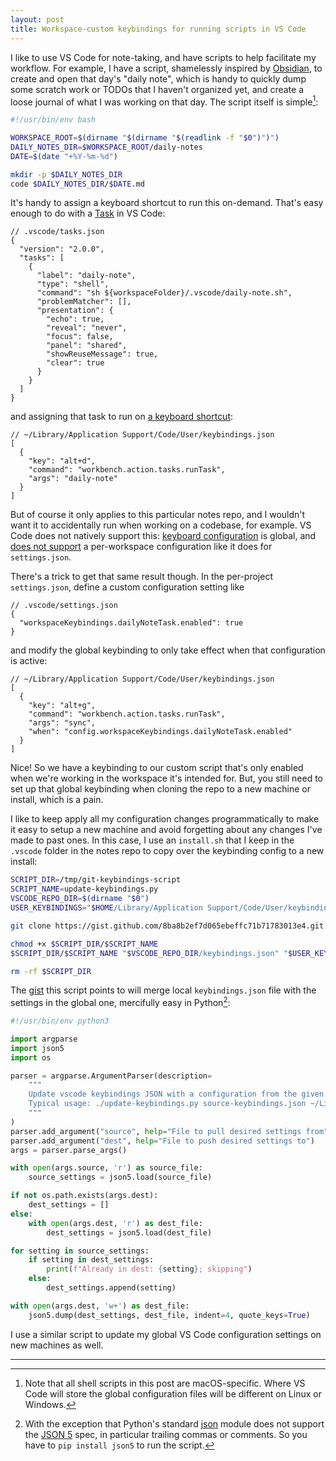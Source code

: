 ```yaml
---
layout: post
title: Workspace-custom keybindings for running scripts in VS Code
---
```


I like to use VS Code for note-taking, and have scripts to help facilitate my workflow. For example,
I have a script, shamelessly inspired by [Obsidian](http://obsidian.md), to create and open that
day's "daily note", which is handy to quickly dump some scratch work or TODOs that I haven't
organized yet, and create a loose journal of what I was working on that day. The script itself is
simple[^1]:

```sh
#!/usr/bin/env bash

WORKSPACE_ROOT=$(dirname "$(dirname "$(readlink -f "$0")")")
DAILY_NOTES_DIR=$WORKSPACE_ROOT/daily-notes
DATE=$(date "+%Y-%m-%d")

mkdir -p $DAILY_NOTES_DIR
code $DAILY_NOTES_DIR/$DATE.md
```

It's handy to assign a keyboard shortcut to run this on-demand. That's easy enough to do with a
[Task](https://code.visualstudio.com/docs/editor/tasks) in VS Code:

```jsonc
// .vscode/tasks.json
{
  "version": "2.0.0",
  "tasks": [
    {
      "label": "daily-note",
      "type": "shell",
      "command": "sh ${workspaceFolder}/.vscode/daily-note.sh",
      "problemMatcher": [],
      "presentation": {
        "echo": true,
        "reveal": "never",
        "focus": false,
        "panel": "shared",
        "showReuseMessage": true,
        "clear": true
      }
    }
  ]
}
```

and assigning that task to run on
[a keyboard shortcut](https://code.visualstudio.com/docs/editor/tasks#_binding-keyboard-shortcuts-to-tasks):

```jsonc
// ~/Library/Application Support/Code/User/keybindings.json
[
  {
    "key": "alt+d",
    "command": "workbench.action.tasks.runTask",
    "args": "daily-note"
  }
]
```

But of course it only applies to this particular notes repo, and I wouldn't want it to accidentally
run when working on a codebase, for example. VS Code does not natively support this:
[keyboard configuration](https://code.visualstudio.com/docs/getstarted/keybindings) is global, and
[does not support](https://github.com/Microsoft/vscode/issues/23757) a per-workspace configuration
like it does for `settings.json`.

There's a trick to get that same result though. In the per-project `settings.json`, define a custom
configuration setting like

```jsonc
// .vscode/settings.json
{
  "workspaceKeybindings.dailyNoteTask.enabled": true
}
```

and modify the global keybinding to only take effect when that configuration is active:

```jsonc
// ~/Library/Application Support/Code/User/keybindings.json
[
  {
    "key": "alt+g",
    "command": "workbench.action.tasks.runTask",
    "args": "sync",
    "when": "config.workspaceKeybindings.dailyNoteTask.enabled"
  }
]
```

Nice! So we have a keybinding to our custom script that's only enabled when we're working in the
workspace it's intended for. But, you still need to set up that global keybinding when cloning the
repo to a new machine or install, which is a pain.

I like to keep apply all my configuration changes programmatically to make it easy to setup a new
machine and avoid forgetting about any changes I've made to past ones. In this case, I use an
`install.sh` that I keep in the `.vscode` folder in the notes repo to copy over the keybinding
config to a new install:

```sh
SCRIPT_DIR=/tmp/git-keybindings-script
SCRIPT_NAME=update-keybindings.py
VSCODE_REPO_DIR=$(dirname "$0")
USER_KEYBINDINGS="$HOME/Library/Application Support/Code/User/keybindings.json"

git clone https://gist.github.com/8ba8b2ef7d065ebeffc71b71783013e4.git $SCRIPT_DIR

chmod +x $SCRIPT_DIR/$SCRIPT_NAME
$SCRIPT_DIR/$SCRIPT_NAME "$VSCODE_REPO_DIR/keybindings.json" "$USER_KEYBINDINGS"

rm -rf $SCRIPT_DIR
```

The [gist](https://gist.github.com/aymarino/8ba8b2ef7d065ebeffc71b71783013e4) this script points to
will merge local `keybindings.json` file with the settings in the global one, mercifully easy in
Python[^2]:

```python
#!/usr/bin/env python3

import argparse
import json5
import os

parser = argparse.ArgumentParser(description=
    """
    Update vscode keybindings JSON with a configuration from the given JSON file.
    Typical usage: ./update-keybindings.py source-keybindings.json ~/Library/Application\ Support/Code/User/keybindings.json
    """
)
parser.add_argument("source", help="File to pull desired settings from")
parser.add_argument("dest", help="File to push desired settings to")
args = parser.parse_args()

with open(args.source, 'r') as source_file:
    source_settings = json5.load(source_file)

if not os.path.exists(args.dest):
    dest_settings = []
else:
    with open(args.dest, 'r') as dest_file:
        dest_settings = json5.load(dest_file)

for setting in source_settings:
    if setting in dest_settings:
        print(f"Already in dest: {setting}; skipping")
    else:
        dest_settings.append(setting)

with open(args.dest, 'w+') as dest_file:
    json5.dump(dest_settings, dest_file, indent=4, quote_keys=True)
```

I use a similar script to update my global VS Code configuration settings on new machines as well.

<hr/>

[^1]:
    Note that all shell scripts in this post are macOS-specific. Where VS Code will store the global
    configuration files will be different on Linux or Windows.

[^2]:
    With the exception that Python's standard [json](https://docs.python.org/3/library/json.html)
    module does not support the [JSON 5](https://json5.org) spec, in particular trailing commas or
    comments. So you have to `pip install json5` to run the script.
